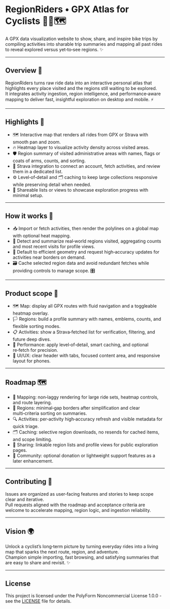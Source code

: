 # RegionRiders • GPX Atlas for Cyclists 🚴‍♂️🗺️

A GPX data visualization website to show, share, and inspire bike trips by compiling activities into sharable trip summaries and mapping all past rides to reveal explored versus yet‑to‑see regions. ✨

---

## Overview 🧭

RegionRiders turns raw ride data into an interactive personal atlas that highlights every place visited and the regions still waiting to be explored.  
It integrates activity ingestion, region intelligence, and performance‑aware mapping to deliver fast, insightful exploration on desktop and mobile. ⚡

---

## Highlights 🌟

- 🗺️ Interactive map that renders all rides from GPX or Strava with smooth pan and zoom.  
- 🔥 Heatmap layer to visualize activity density across visited areas.  
- 🛡️ Region summary of visited administrative areas with names, flags or coats of arms, counts, and sorting.  
- 🔗 Strava integration to connect an account, fetch activities, and review them in a dedicated list.  
- ⚙️ Level‑of‑detail and 🗂️ caching to keep large collections responsive while preserving detail when needed.  
- 📣 Shareable lists or views to showcase exploration progress with minimal setup.  

---

## How it works 🧩

- 📥 Import or fetch activities, then render the polylines on a global map with optional heat mapping.  
- 🧠 Detect and summarize real‑world regions visited, aggregating counts and most recent visits for profile views.  
- 🎯 Default to efficient geometry and request high‑accuracy updates for activities near borders on demand.  
- 🗃️ Cache selected region data and avoid redundant fetches while providing controls to manage scope. 🎛️

---

## Product scope 🎯

- 🗺️ Map: display all GPX routes with fluid navigation and a toggleable heatmap overlay.  
- 🏳️ Regions: build a profile summary with names, emblems, counts, and flexible sorting modes.  
- 📋 Activities: show a Strava‑fetched list for verification, filtering, and future deep dives.  
- 🚀 Performance: apply level‑of‑detail, smart caching, and optional re‑fetch for precision.  
- 📱 UI/UX: clear header with tabs, focused content area, and responsive layout for phones.  

---

## Roadmap 🗺️

- 🧭 Mapping: non‑laggy rendering for large ride sets, heatmap controls, and route layering.  
- 🧵 Regions: minimal‑gap borders after simplification and clear multi‑criteria sorting on summaries.  
- 🔍 Activities: per‑activity high‑accuracy refresh and visible metadata for quick triage.  
- 🗂️ Caching: selective region downloads, no resends for cached items, and scope limiting.  
- 🔗 Sharing: linkable region lists and profile views for public exploration pages.  
- 🤝 Community: optional donation or lightweight support features as a later enhancement.  

---

## Contributing 🤝

Issues are organized as user‑facing features and stories to keep scope clear and iterative.  
Pull requests aligned with the roadmap and acceptance criteria are welcome to accelerate mapping, region logic, and ingestion reliability.  

---

## Vision 🌍

Unlock a cyclist’s long‑term picture by turning everyday rides into a living map that sparks the next route, region, and adventure.  
Champion simple importing, fast browsing, and satisfying summaries that are easy to share and revisit. ✨

---

## License

This project is licensed under the PolyForm Noncommercial License 1.0.0 - see the [LICENSE](LICENSE) file for details.
